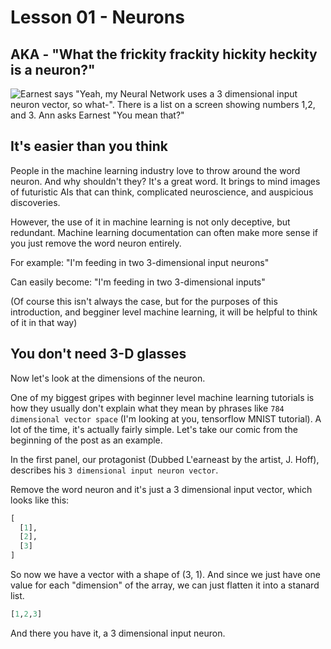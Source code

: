 # Lesson 01 - Neurons
## AKA - "What the frickity frackity hickity heckity is a neuron?"

![Earnest says "Yeah, my Neural Network uses a 3 dimensional input neuron vector, so what-". There is a list on a screen showing numbers 1,2, and 3. Ann asks Earnest "You mean that?"](http://img.hoff.in/learnest/svg/learnest0.svg)

## It's easier than you think

People in the machine learning industry love to throw around the word neuron.
And why shouldn't they? It's a great word. It brings to mind images of futuristic AIs that can think,
complicated neuroscience, and auspicious discoveries.

However, the use of it in machine learning is not only deceptive, but redundant. Machine learning documentation can often make more sense if you just remove the word neuron entirely.

For example:
"I'm feeding in two 3-dimensional input neurons"

Can easily become:
"I'm feeding in two 3-dimensional inputs"

(Of course this isn't always the case, but for the purposes of this introduction, and begginer level machine learning, it will be helpful to think of it in that way)


## You don't need 3-D glasses

Now let's look at the dimensions of the neuron.

One of my biggest gripes with beginner level machine learning tutorials is how they usually don't explain what they mean by phrases like `784 dimensional vector space` (I'm looking at you, tensorflow MNIST tutorial). A lot of the time, it's actually fairly simple. Let's take our comic from the beginning of the post as an example. 

In the first panel, our protagonist (Dubbed L'earneast by the artist, J. Hoff), describes his `3 dimensional input neuron vector`. 

Remove the word neuron and it's just a 3 dimensional input vector, which looks like this:
```python
[
  [1],
  [2],
  [3]
]
```
So now we have a vector with a shape of (3, 1). And since we just have one value for each "dimension" of the array, we can just flatten it into a stanard list.

```python
[1,2,3]
```
And there you have it, a 3 dimensional input neuron. 
